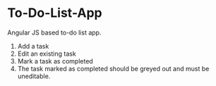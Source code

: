 # To-Do-List-App
Angular JS based to-do list app. 

1. Add a task
2. Edit an existing task
2. Mark a task as completed
3. The task marked as completed should be greyed out and must be uneditable.
